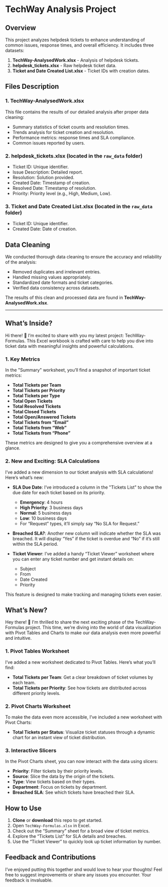 # TechWay Analysis Project

## Overview
This project analyzes helpdesk tickets to enhance understanding of common issues, response times, and overall efficiency. It includes three datasets:

1. **TechWay-AnalysedWork.xlsx** - Analysis of helpdesk tickets.
2. **helpdesk_tickets.xlsx** - Raw helpdesk ticket data.
3. **Ticket and Date Created List.xlsx** - Ticket IDs with creation dates.

## Files Description

### 1. TechWay-AnalysedWork.xlsx
This file contains the results of our detailed analysis after proper data cleaning:
- Summary statistics of ticket counts and resolution times.
- Trends analysis for ticket creation and resolution.
- Performance metrics: response times and SLA compliance.
- Common issues reported by users.

### 2. helpdesk_tickets.xlsx (located in the `raw_data` folder)
- Ticket ID: Unique identifier.
- Issue Description: Detailed report.
- Resolution: Solution provided.
- Created Date: Timestamp of creation.
- Resolved Date: Timestamp of resolution.
- Priority: Priority level (e.g., High, Medium, Low).

### 3. Ticket and Date Created List.xlsx (located in the `raw_data` folder)
- Ticket ID: Unique identifier.
- Created Date: Date of creation.

## Data Cleaning
We conducted thorough data cleaning to ensure the accuracy and reliability of the analysis:
- Removed duplicates and irrelevant entries.
- Handled missing values appropriately.
- Standardized date formats and ticket categories.
- Verified data consistency across datasets.

The results of this clean and processed data are found in **TechWay-AnalysedWork.xlsx**.

---



## What’s Inside?
Hi there! 👋 I’m excited to share with you my latest project: TechWay-Formulas. This Excel workbook is crafted with care to help you dive into ticket data with meaningful insights and powerful calculations.


### 1. Key Metrics

In the "Summary" worksheet, you’ll find a snapshot of important ticket metrics:
- **Total Tickets per Team**
- **Total Tickets per Priority**
- **Total Tickets per Type**
- **Total Open Tickets**
- **Total Resolved Tickets**
- **Total Closed Tickets**
- **Total Open/Answered Tickets**
- **Total Tickets from “Email”**
- **Total Tickets from “Web”**
- **Total Tickets from “Phone”**

These metrics are designed to give you a comprehensive overview at a glance.

### 2. New and Exciting: SLA Calculations

I’ve added a new dimension to our ticket analysis with SLA calculations! Here’s what’s new:
- **SLA Due Date**: I’ve introduced a column in the "Tickets List" to show the due date for each ticket based on its priority. 
  - **Emergency**: 4 hours
  - **High Priority**: 3 business days
  - **Normal**: 5 business days
  - **Low**: 10 business days
  - For “Request” types, it’ll simply say “No SLA for Request.”

- **Breached SLA?**: Another new column will indicate whether the SLA was breached. It will display “Yes” if the ticket is overdue and “No” if it’s still within the SLA period.

- **Ticket Viewer**: I’ve added a handy “Ticket Viewer” worksheet where you can enter any ticket number and get instant details on:
  - Subject
  - From
  - Date Created
  - Priority

This feature is designed to make tracking and managing tickets even easier.




## What’s New?
Hey there! 🎉 I'm thrilled to share the next exciting phase of the TechWay-Formulas project. This time, we're diving into the world of data visualization with Pivot Tables and Charts to make our data analysis even more powerful and intuitive.


### 1. Pivot Tables Worksheet

I’ve added a new worksheet dedicated to Pivot Tables. Here’s what you’ll find:
- **Total Tickets per Team**: Get a clear breakdown of ticket volumes by each team.
- **Total Tickets per Priority**: See how tickets are distributed across different priority levels.

### 2. Pivot Charts Worksheet

To make the data even more accessible, I’ve included a new worksheet with Pivot Charts:
- **Total Tickets per Status**: Visualize ticket statuses through a dynamic chart for an instant view of ticket distribution.

### 3. Interactive Slicers

In the Pivot Charts sheet, you can now interact with the data using slicers:
- **Priority**: Filter tickets by their priority levels.
- **Source**: Slice the data by the origin of the tickets.
- **Type**: View tickets based on their types.
- **Department**: Focus on tickets by department.
- **Breached SLA**: See which tickets have breached their SLA.

## How to Use

1. **Clone** or **download** this repo to get started.
2. Open `TechWay-Formulas.xlsx` in Excel.
3. Check out the “Summary” sheet for a broad view of ticket metrics.
4. Explore the “Tickets List” for SLA details and breaches.
5. Use the “Ticket Viewer” to quickly look up ticket information by number.

## Feedback and Contributions

I’ve enjoyed putting this together and would love to hear your thoughts! Feel free to suggest improvements or share any issues you encounter. Your feedback is invaluable.


